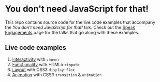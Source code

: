 # You don't need JavaScript for that!

This repo contains source code for the live code examples that accompany the _You don't need JavaScript for that!_ talk. Check out the [Speak Engagements](http://www.benmvp.com/p/speaking-engagements.html) page for the talks that go along with these examples.

## Live code examples

1. [Interactivity](http://benmvp.github.io/you-dont-need-js-for-that/interactivity.html) with `:hover`
1. [Functionality](#) with HTML5 `<input>`
1. [Layout](#) with CSS3 `display:flex`
1. [Animation](#) with CSS3 `transition` & `animation`
